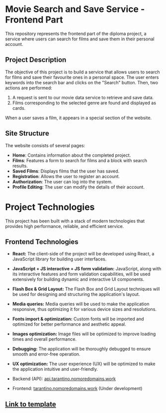 # Movie Search and Save Service - Frontend Part

This repository represents the frontend part of the diploma project, a service where users can search for films and save them in their personal account.

## Project Description

The objective of this project is to build a service that allows users to search for films and save their favourite ones in a personal space. The user enters keywords into the search bar and clicks on the "Search" button. Then, two actions are performed:

1. A request is sent to our movie data service to retrieve and save data.
2. Films corresponding to the selected genre are found and displayed as cards.

When a user saves a film, it appears in a special section of the website.

## Site Structure

The website consists of several pages:

- **Home**: Contains information about the completed project.
- **Films**: Features a form to search for films and a block with search results.
- **Saved Films**: Displays films that the user has saved.
- **Registration**: Allows the user to register an account.
- **Authorization**: The user can log into the system.
- **Profile Editing**: The user can modify the details of their account.

# Project Technologies

This project has been built with a stack of modern technologies that provides high performance, reliable, and efficient service.

## Frontend Technologies

- **React:** The client-side of the project will be developed using React, a JavaScript library for building user interfaces.
- **JavaScript + JS interactive + JS form validation:** JavaScript, along with its interactive features and form validation capabilities, will be used extensively for building dynamic and interactive UI components.
- **Flash Box & Grid Layout:** The Flash Box and Grid Layout techniques will be used for designing and structuring the application's layout.
- **Media queries:** Media queries will be used to make the application responsive, thus optimizing it for various device sizes and resolutions.
- **Fonts import & optimization:** Custom fonts will be imported and optimized for better performance and aesthetic appeal.
- **Images optimization:** Image files will be optimized to improve loading times and overall performance.
- **Debugging:** The application will be thoroughly debugged to ensure smooth and error-free operation.
- **UX optimization:** The user experience (UX) will be optimized to make the application intuitive and user-friendly.

- Backend (API): [api.tarantino.nomoredomains.work](http://api.tarantino.nomoredomains.work)
- Frontend: [tarantino.nomoredomains.work](http://tarantino.nomoredomains.work) (Under development)
## [Link to template](https://disk.yandex.ru/d/Q4f6GTeyhs27HA)
